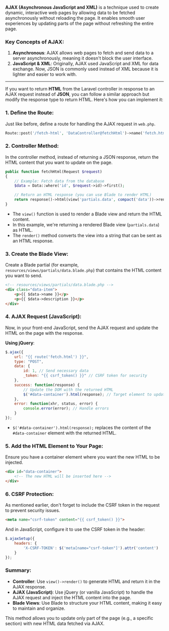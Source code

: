 **AJAX (Asynchronous JavaScript and XML)** is a technique used to create dynamic, interactive web pages by allowing data to be fetched asynchronously without reloading the page. It enables smooth user experiences by updating parts of the page without refreshing the entire page.

### **Key Concepts of AJAX**:

1. **Asynchronous**: AJAX allows web pages to fetch and send data to a server asynchronously, meaning it doesn't block the user interface.
2. **JavaScript & XML**: Originally, AJAX used JavaScript and XML for data exchange. Now, JSON is commonly used instead of XML because it is lighter and easier to work with.
---
If you want to return **HTML** from the Laravel controller in response to an AJAX request instead of **JSON**, you can follow a similar approach but modify the response type to return HTML. Here's how you can implement it:

### 1. **Define the Route**:

Just like before, define a route for handling the AJAX request in `web.php`.

```php
Route::post('/fetch-html', 'DataController@fetchHtml')->name('fetch.html');
```

### 2. **Controller Method**:

In the controller method, instead of returning a JSON response, return the HTML content that you want to update on the page.

```php
public function fetchHtml(Request $request)
{
    // Example: Fetch data from the database
    $data = Data::where('id', $request->id)->first();

    // Return an HTML response (you can use Blade to render HTML)
    return response()->html(view('partials.data', compact('data'))->render());
}
```

- The `view()` function is used to render a Blade view and return the HTML content.
- In this example, we're returning a rendered Blade view (`partials.data`) as HTML.
- The `render()` method converts the view into a string that can be sent as an HTML response.

### 3. **Create the Blade View**:

Create a Blade partial (for example, `resources/views/partials/data.blade.php`) that contains the HTML content you want to send.

```html
<!-- resources/views/partials/data.blade.php -->
<div class="data-item">
    <p>{{ $data->name }}</p>
    <p>{{ $data->description }}</p>
</div>
```

### 4. **AJAX Request (JavaScript)**:

Now, in your front-end JavaScript, send the AJAX request and update the HTML on the page with the response.

**Using jQuery**:

```javascript
$.ajax({
    url: "{{ route('fetch.html') }}",
    type: "POST",
    data: {
        id: 1, // Send necessary data
        _token: "{{ csrf_token() }}" // CSRF token for security
    },
    success: function(response) {
        // Update the DOM with the returned HTML
        $('#data-container').html(response); // Target element to update with the new HTML
    },
    error: function(xhr, status, error) {
        console.error(error); // Handle errors
    }
});
```

- `$('#data-container').html(response);` replaces the content of the `#data-container` element with the returned HTML.

### 5. **Add the HTML Element to Your Page**:

Ensure you have a container element where you want the new HTML to be injected.

```html
<div id="data-container">
    <!-- The new HTML will be inserted here -->
</div>
```

### 6. **CSRF Protection**:

As mentioned earlier, don't forget to include the CSRF token in the request to prevent security issues.

```html
<meta name="csrf-token" content="{{ csrf_token() }}">
```

And in JavaScript, configure it to use the CSRF token in the header:

```javascript
$.ajaxSetup({
    headers: {
        'X-CSRF-TOKEN': $('meta[name="csrf-token"]').attr('content')
    }
});
```

### Summary:

- **Controller**: Use `view()->render()` to generate HTML and return it in the AJAX response.
- **AJAX (JavaScript)**: Use jQuery (or vanilla JavaScript) to handle the AJAX request and inject the HTML content into the page.
- **Blade Views**: Use Blade to structure your HTML content, making it easy to maintain and organize.

This method allows you to update only part of the page (e.g., a specific section) with new HTML data fetched via AJAX.